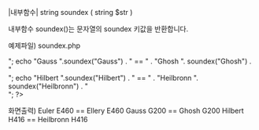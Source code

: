 |내부함수|
string soundex ( string $str )

내부함수 soundex()는 문자열의 soundex 키값을 반환합니다.

예제파일) soundex.php
<?php
	echo "Euler ".soundex("Euler") . " == " . 
		"Ellery ". soundex("Ellery") . "<br>";

	echo "Gauss ".soundex("Gauss") . " == " . 
		"Ghosh ". soundex("Ghosh") . "<br>";

	echo "Hilbert ".soundex("Hilbert") . " == " . 
		"Heilbronn ". soundex("Heilbronn") . "<br>";

?>

화면출력)
Euler E460 == Ellery E460
Gauss G200 == Ghosh G200
Hilbert H416 == Heilbronn H416